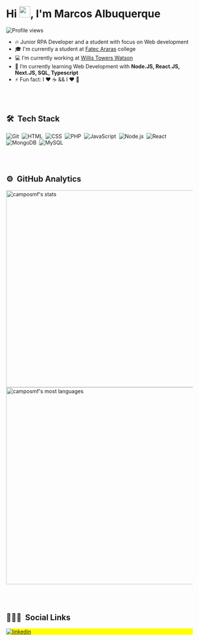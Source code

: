 <h1 align="left">Hi <img src="https://raw.githubusercontent.com/kaueMarques/kaueMarques/master/hi.gif" width="30px">, I'm Marcos Albuquerque</h1>
<p align="left"> <img src="https://komarev.com/ghpvc/?username=camposmf&color=yellow" alt="Profile views" /> </p>

- 🔥 Junior RPA Developer and a student with focus on Web development
- 🎓 I'm currently a student at [Fatec Araras](https://fatecararas.cps.sp.gov.br/) college
- 💻 I’m currently working at [Willis Towers Watson](https://www.wtwco.com/pt-BR)
- 🌱 I’m currently learning Web Development with **Node.JS, React.JS, Next.JS, SQL, Typescript**
- ⚡ Fun fact:  I ❤️️ ☕ && I ❤️️ 🎸

<br><br>

## 🛠 &nbsp;Tech Stack

![Git](https://img.shields.io/badge/-Git-05122A?style=flat&logo=git)&nbsp;
![HTML](https://img.shields.io/badge/-HTML-05122A?style=flat&logo=HTML5)&nbsp;
![CSS](https://img.shields.io/badge/-CSS-05122A?style=flat&logo=CSS3&logoColor=1572B6)&nbsp;
![PHP](https://img.shields.io/badge/-PHP-05122A?style=flat&logo=php)&nbsp;
![JavaScript](https://img.shields.io/badge/-JavaScript-05122A?style=flat&logo=javascript)&nbsp;
![Node.js](https://img.shields.io/badge/-Node.js-05122A?style=flat&logo=node.js)&nbsp;
![React](https://img.shields.io/badge/-React-05122A?style=flat&logo=react)&nbsp;
![MongoDB](https://img.shields.io/badge/MongoDB-05122A?style=flat&logo=mongodb)&nbsp;
![MySQL](https://img.shields.io/badge/MySQL-05122A?style=flat&logo=mysql&logoColor=white)&nbsp;

<br><br>

## ⚙️ &nbsp;GitHub Analytics

<p align="left">
<img width="530em" src="https://github-readme-stats.vercel.app/api?username=camposmf&show_icons=true&theme=vision-friendly-dark" alt="camposmf's stats"/>
<img width="530em" src="https://github-readme-stats.vercel.app/api/top-langs/?username=camposmf&layout=compact&theme=vision-friendly-dark" alt="camposmf's most languages"/>
</p>

<br><br>

## 👨🏽‍🦲 &nbsp;Social Links

<p align="left" style="background:yellow">
<a href="https://www.linkedin.com/in/marcos-albuquerque-0146b2172/" target="_blank">
  <img align="center" src="https://img.shields.io/badge/-marcosalbuquerque-05122A?style=flat&logo=linkedin" alt="linkedin"/>
</a>
</p>

